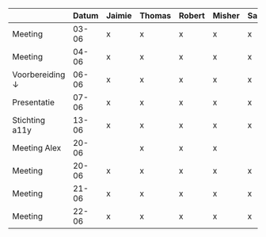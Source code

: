 |                 | Datum  | Jaimie | Thomas | Robert | Misher | Samy | Zoey |
|-----------------|--------|--------|--------|--------|--------|------|------|
| Meeting         | 03-06  | x      | x      | x      | x      | x    | x    |
| Meeting         | 04-06  | x      | x      | x      | x      | x    |      |
| Voorbereiding ↓ | 06-06  | x      | x      | x      | x      | x    |      |
| Presentatie     | 07-06  | x      | x      | x      | x      | x    |      |
| Stichting a11y  | 13-06  | x      | x      | x      | x      | x    |      |
| Meeting Alex    | 20-06  |        | x      | x      | x      |      | x    |
| Meeting         | 20-06  | x      | x      | x      | x      | x    |      |
| Meeting         | 21-06  | x      | x      | x      | x      | x    |      |
| Meeting         | 22-06  | x      | x      | x      | x      | x    |      |
